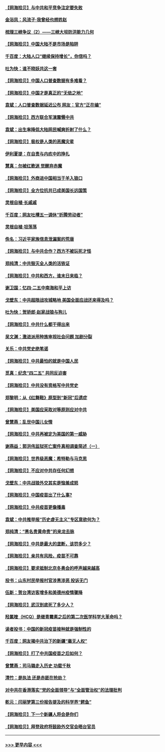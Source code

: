 #### [【网海拾贝】与中共和平竞争注定要失败](../pages/nsc993/n12923326.md?t=05042352) 
#### [金浴凤：风流子‧我曾经也想姓赵](../pages/nsc993/n12920911.md?t=05042352) 
#### [梳理三峡争议（2）——三峡大坝防洪能力几何](../pages/nsc993/n12920173.md?t=05042352) 
#### [【网海拾贝】中国大陆不是市场是陷阱](../pages/nsc993/n12920143.md?t=05042352) 
#### [千百度：大陆人口“继续保持增长”，你信吗？](../pages/nsc993/n12918946.md?t=05042352) 
#### [吐为快：谁不晓妖共这一套](../pages/nsc993/n12918941.md?t=05042352) 
#### [【网海拾贝】中国人口普查数据有多难看？](../pages/nsc993/n12917822.md?t=05042352) 
#### [【网海拾贝】中国才是真正的“无依之地”](../pages/nsc993/n12915845.md?t=05042352) 
#### [袁斌：人口普查数据延迟公布 网友：官方“正在编”](../pages/nsc993/n12915748.md?t=05042352) 
#### [【网海拾贝】西方联合军演震慑中共](../pages/nsc993/n12913466.md?t=05042352) 
#### [袁斌：出生率降低大陆网民喊爽折射了什么？](../pages/nsc993/n12913365.md?t=05042352) 
#### [【网海拾贝】极权是人类的恶魔灾星](../pages/nsc993/n12910697.md?t=05042352) 
#### [伊利夏提：在自责与内疚中的挣扎](../pages/nsc993/n12910493.md?t=05042352) 
#### [慧真：勿被红歌迷 觉醒弃赤魔](../pages/nsc993/n12910485.md?t=05042352) 
#### [【网海拾贝】外商进中国相当于羊入狼口](../pages/nsc993/n12908274.md?t=05042352) 
#### [【网海拾贝】全方位抗共已成美国长远国策](../pages/nsc993/n12906878.md?t=05042352) 
#### [灵根自植‧长戚戚](../pages/nsc993/n12905585.md?t=05042352) 
#### [千百度：网友吐槽五一调休“折腾劳动者”](../pages/nsc993/n12905934.md?t=05042352) 
#### [灵根自植‧坦荡荡](../pages/nsc993/n12905562.md?t=05042352) 
#### [佚名：习近平家族信息泄漏案的荒唐](../pages/nsc993/n12904705.md?t=05042352) 
#### [【网海拾贝】与中共合作？西方不被玩死才怪](../pages/nsc993/n12903873.md?t=05042352) 
#### [郑纯清：中共毁灭全人类的活铁证](../pages/nsc993/n12903785.md?t=05042352) 
#### [【网海拾贝】中共和西方，谁末日来临？](../pages/nsc993/n12903482.md?t=05042352) 
#### [谢卫国：忆四‧二五中南海和平上访](../pages/nsc993/n12902192.md?t=05042352) 
#### [戈壁东：中共超限战攻城略地 美国全面应战还来得及吗？](../pages/nsc993/n12902297.md?t=05042352) 
#### [吐为快：贺骄郎‧赵家战狼与狗儿](../pages/nsc993/n12902280.md?t=05042352) 
#### [【网海拾贝】中共什么都干得出来](../pages/nsc993/n12897500.md?t=05042352) 
#### [吴文渊：激进派用种族审视社会问题 加剧分裂](../pages/nsc993/n12893881.md?t=05042352) 
#### [关乐：中共党史绝笔谣](../pages/nsc993/n12897270.md?t=05042352) 
#### [【网海拾贝】中共最怕的就是中国人民](../pages/nsc993/n12894705.md?t=05042352) 
#### [觅真：纪念“四二五” 共同反迫害](../pages/nsc993/n12894553.md?t=05042352) 
#### [【网海拾贝】中共没有资格写中共党史](../pages/nsc993/n12892231.md?t=05042352) 
#### [郑黎明：从《红舞鞋》原型到“新冠”后遗症](../pages/nsc993/n12890469.md?t=05042352) 
#### [【网海拾贝】美国应采取对等原则应对中共](../pages/nsc993/n12889176.md?t=05042352) 
#### [曾慧燕：乱世中国儿女情](../pages/nsc993/n12887931.md?t=05042352) 
#### [【网海拾贝】中共再被定为美国的第一威胁](../pages/nsc993/n12887580.md?t=05042352) 
#### [谢燕益：郭洪伟监狱死亡案件真相调查简述（一）](../pages/nsc993/n12885648.md?t=05042352) 
#### [【网海拾贝】世界级恶魔：希特勒与马克思](../pages/nsc993/n12884062.md?t=05042352) 
#### [【网海拾贝】不应对中共存任何幻想](../pages/nsc993/n12881460.md?t=05042352) 
#### [戈壁东：中共战狼外交其实是恼羞成怒](../pages/nsc993/n12880392.md?t=05042352) 
#### [【网海拾贝】中国疫苗出了什么事?](../pages/nsc993/n12879124.md?t=05042352) 
#### [【网海拾贝】中共疫苗更像播毒](../pages/nsc993/n12876631.md?t=05042352) 
#### [袁斌：中共推举报“历史虚无主义”专区意欲何为？](../pages/nsc993/n12876530.md?t=05042352) 
#### [郑纯清：“黑名贵黄命贵”的来龙去脉](../pages/nsc993/n12875589.md?t=05042352) 
#### [【网海拾贝】中共是最大的垄断，该罚多少？](../pages/nsc993/n12874006.md?t=05042352) 
#### [【网海拾贝】亲共有风险，疫苗不可靠](../pages/nsc993/n12872224.md?t=05042352) 
#### [【网海拾贝】要求抵制北京冬奥会的呼声越来越高](../pages/nsc993/n12868962.md?t=05042352) 
#### [投书：山东村民举报村官涉黑涉恶 投诉无门](../pages/nsc993/n12869726.md?t=05042352) 
#### [伍新：贺台湾访客增多和美德州疫情骤降](../pages/nsc993/n12865651.md?t=05042352) 
#### [【网海拾贝】武汉到底死了多少人？](../pages/nsc993/n12863707.md?t=05042352) 
#### [羟氯喹（HCQ）是继青霉素之后的第二次医学科学大革命吗？](../pages/nsc993/n12638564.md?t=05042352) 
#### [读者投书：中国的新冠疫苗接种就是强制性的](../pages/nsc993/n12859932.md?t=05042352) 
#### [千百度：网友揭中共治下的新疆“毫无人权”](../pages/nsc993/n12858385.md?t=05042352) 
#### [【网海拾贝】打了中共国疫苗之后如何？](../pages/nsc993/n12857866.md?t=05042352) 
#### [曾慧燕：司马璐走入历史 功载千秋](../pages/nsc993/n12856996.md?t=05042352) 
#### [清竹：是执法 还是赤匪在抢劫？](../pages/nsc993/n12856952.md?t=05042352) 
#### [对中共在香港落实“党的全面领导”与“全面管治权”的法理批判](../pages/nsc993/n12856929.md?t=05042352) 
#### [乾元：闫丽梦第三份报告提及的科学界“鳄鱼”](../pages/nsc993/n12855985.md?t=05042352) 
#### [【网海拾贝】下一个新疆人将会是你们](../pages/nsc993/n12855864.md?t=05042352) 
#### [【网海拾贝】拜登政府将鼓励外交官会晤台官员](../pages/nsc993/n12853615.md?t=05042352) 

----
#### [ >>> 更早内容 <<< ](../indexes/nsc993-earlier.md)
